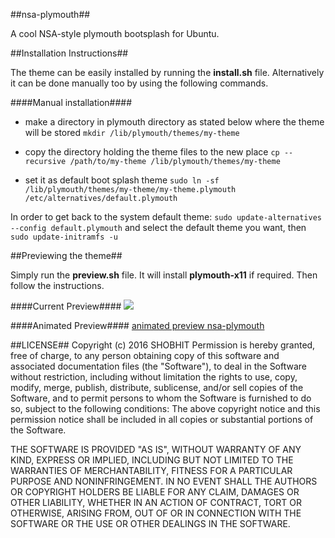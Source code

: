 ##nsa-plymouth##

A cool NSA-style plymouth bootsplash for Ubuntu.

##Installation Instructions##

The theme can be easily installed by running the **install.sh** file.
Alternatively it can be done manually too by using the following commands.


####Manual installation####

* make a directory in plymouth directory as stated below where the theme will be stored
`mkdir /lib/plymouth/themes/my-theme`

* copy the directory holding the theme files to the new place
`cp --recursive /path/to/my-theme /lib/plymouth/themes/my-theme`

* set it as default boot splash theme
`sudo ln -sf /lib/plymouth/themes/my-theme/my-theme.plymouth /etc/alternatives/default.plymouth`

In order to get back to the system default theme:
`sudo update-alternatives --config default.plymouth` and select the default theme you want, then `sudo update-initramfs -u`

##Previewing the theme##

Simply run the **preview.sh** file. It will install **plymouth-x11** if required. Then follow the instructions.

####Current Preview####
![](http://imgur.com/pyqrmvO.png)

####Animated Preview####
[animated preview nsa-plymouth](http://gph.is/1IzkUZI)

##LICENSE##
Copyright (c) 2016 SHOBHIT
Permission is hereby granted, free of charge, to any person obtaining copy of this software and associated documentation files (the "Software"), to deal in the Software without restriction, including without limitation the rights to use, copy, modify, merge, publish, distribute, sublicense, and/or sell copies of the Software, and to permit persons to whom the Software is furnished to do so, subject to the following conditions:
The above copyright notice and this permission notice shall be included in all copies or substantial portions of the Software.

THE SOFTWARE IS PROVIDED "AS IS", WITHOUT WARRANTY OF ANY KIND, EXPRESS OR IMPLIED, INCLUDING BUT NOT LIMITED TO THE WARRANTIES OF MERCHANTABILITY, FITNESS FOR A PARTICULAR PURPOSE AND NONINFRINGEMENT. IN NO EVENT SHALL THE AUTHORS OR COPYRIGHT HOLDERS BE LIABLE FOR ANY CLAIM, DAMAGES OR OTHER LIABILITY, WHETHER IN AN ACTION OF CONTRACT, TORT OR OTHERWISE, ARISING FROM, OUT OF OR IN CONNECTION WITH THE SOFTWARE OR THE USE OR OTHER DEALINGS IN THE SOFTWARE.
